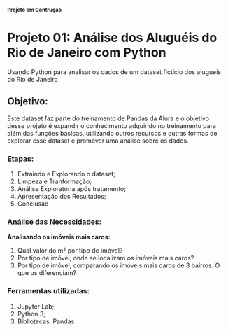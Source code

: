 <sub><b> Projeto em Contrução</b></sub>

# Projeto 01: Análise dos Aluguéis do Rio de Janeiro com Python
Usando Python para analisar os dados de um dataset fictício dos alugueis do Rio de Janeiro
 
 ## Objetivo:
 Este dataset faz parte do treinamento de Pandas da Alura e o objetivo desse projeto é expandir o conhecimento adquirido no treinamento para além das funções básicas, utilizando outros recursos e outras formas de explorar esse dataset e promover uma análise sobre os dados.
 
 ### Etapas:
 1. Extraindo e Explorando o dataset;
 2. Limpeza e Tranformação;
 3. Análise Exploratória após tratamento;
 4. Apresentação dos Resultados;
 5. Conclusão
 
 ### Análise das Necessidades:
<b>Analisando os imóveis mais caros:</b>
1. Qual valor do m² por tipo de imóvel?
2. Por tipo de imóvel, onde se localizam os imóveis mais caros?
3. Por tipo de imóvel, comparando os imóveis mais caros de 3 bairros. O que os diferenciam?
 
 ### Ferramentas utilizadas:
 1. Jupyter Lab;
 2. Python 3;
 3. Bibliotecas: Pandas
